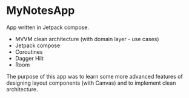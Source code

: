 # MyNotesApp

App written in Jetpack compose.

- MVVM clean architecture (with domain layer - use cases)
- Jetpack compose
- Coroutines
- Dagger Hilt
- Room

The purpose of this app was to learn some more advanced features of designing layout components (with Canvas) and to implement clean architecture.
